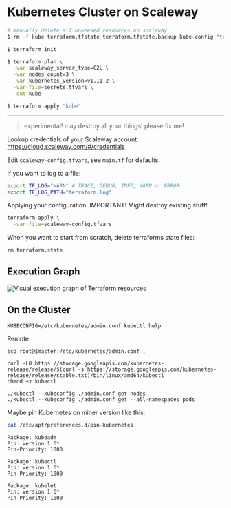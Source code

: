 # Kubernetes Cluster on Scaleway


```bash
# manually delete all unneeded resources on scaleway
$ rm -f kube terraform.tfstate terraform.tfstate.backup kube-config "temp/*"

$ terraform init

$ terraform plan \
  -var scaleway_server_type=C2L \
  -var nodes_count=3 \
  -var kubernetes_version=v1.11.2 \
  -var-file=secrets.tfvars \
  -out kube

$ terraform apply "kube"
```





---

> experimental! may destroy all your things! please fix me!

Lookup credentials of your Scaleway account: https://cloud.scaleway.com/#/credentials

Edit `scaleway-config.tfvars`, see `main.tf` for defaults.


If you want to log to a file:
```bash
export TF_LOG="WARN" # TRACE, DEBUG, INFO, WARN or ERROR
export TF_LOG_PATH="terraform.log"
```

Applying your configuration. IMPORTANT! Might destroy existing stuff!
```bash
terraform apply \
  -var-file=scaleway-config.tfvars
```

When you want to start from scratch, delete terraforms state files:
```bash
rm terraform.state
```

## Execution Graph

![Visual execution graph of Terraform resources](terraform.png?raw=true)


## On the Cluster

```
KUBECONFIG=/etc/kubernetes/admin.conf kubectl help
```

Remote
```
scp root@$master:/etc/kubernetes/admin.conf .

curl -LO https://storage.googleapis.com/kubernetes-release/release/$(curl -s https://storage.googleapis.com/kubernetes-release/release/stable.txt)/bin/linux/amd64/kubectl
chmod +x kubectl

./kubectl --kubeconfig ./admin.conf get nodes
./kubectl --kubeconfig ./admin.conf get --all-namespaces pods
```

Maybe pin Kubernetes on miner version like this:
```bash
cat /etc/apt/preferences.d/pin-kubernetes
```
```
Package: kubeadm
Pin: version 1.6*
Pin-Priority: 1000

Package: kubectl
Pin: version 1.6*
Pin-Priority: 1000

Package: kubelet
Pin: version 1.6*
Pin-Priority: 1000
```
